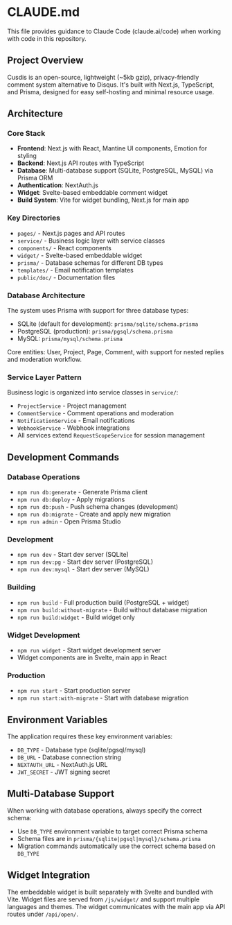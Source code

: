 # CLAUDE.md

This file provides guidance to Claude Code (claude.ai/code) when working with code in this repository.

## Project Overview

Cusdis is an open-source, lightweight (~5kb gzip), privacy-friendly comment system alternative to Disqus. It's built with Next.js, TypeScript, and Prisma, designed for easy self-hosting and minimal resource usage.

## Architecture

### Core Stack
- **Frontend**: Next.js with React, Mantine UI components, Emotion for styling
- **Backend**: Next.js API routes with TypeScript
- **Database**: Multi-database support (SQLite, PostgreSQL, MySQL) via Prisma ORM
- **Authentication**: NextAuth.js
- **Widget**: Svelte-based embeddable comment widget
- **Build System**: Vite for widget bundling, Next.js for main app

### Key Directories
- `pages/` - Next.js pages and API routes
- `service/` - Business logic layer with service classes
- `components/` - React components
- `widget/` - Svelte-based embeddable widget
- `prisma/` - Database schemas for different DB types
- `templates/` - Email notification templates
- `public/doc/` - Documentation files

### Database Architecture
The system uses Prisma with support for three database types:
- SQLite (default for development): `prisma/sqlite/schema.prisma`
- PostgreSQL (production): `prisma/pgsql/schema.prisma` 
- MySQL: `prisma/mysql/schema.prisma`

Core entities: User, Project, Page, Comment, with support for nested replies and moderation workflow.

### Service Layer Pattern
Business logic is organized into service classes in `service/`:
- `ProjectService` - Project management
- `CommentService` - Comment operations and moderation
- `NotificationService` - Email notifications
- `WebhookService` - Webhook integrations
- All services extend `RequestScopeService` for session management

## Development Commands

### Database Operations
- `npm run db:generate` - Generate Prisma client
- `npm run db:deploy` - Apply migrations
- `npm run db:push` - Push schema changes (development)
- `npm run db:migrate` - Create and apply new migration
- `npm run admin` - Open Prisma Studio

### Development
- `npm run dev` - Start dev server (SQLite)
- `npm run dev:pg` - Start dev server (PostgreSQL)
- `npm run dev:mysql` - Start dev server (MySQL)

### Building
- `npm run build` - Full production build (PostgreSQL + widget)
- `npm run build:without-migrate` - Build without database migration
- `npm run build:widget` - Build widget only

### Widget Development
- `npm run widget` - Start widget development server
- Widget components are in Svelte, main app in React

### Production
- `npm run start` - Start production server
- `npm run start:with-migrate` - Start with database migration

## Environment Variables
The application requires these key environment variables:
- `DB_TYPE` - Database type (sqlite/pgsql/mysql)  
- `DB_URL` - Database connection string
- `NEXTAUTH_URL` - NextAuth.js URL
- `JWT_SECRET` - JWT signing secret

## Multi-Database Support
When working with database operations, always specify the correct schema:
- Use `DB_TYPE` environment variable to target correct Prisma schema
- Schema files are in `prisma/{sqlite|pgsql|mysql}/schema.prisma`
- Migration commands automatically use the correct schema based on `DB_TYPE`

## Widget Integration
The embeddable widget is built separately with Svelte and bundled with Vite. Widget files are served from `/js/widget/` and support multiple languages and themes. The widget communicates with the main app via API routes under `/api/open/`.